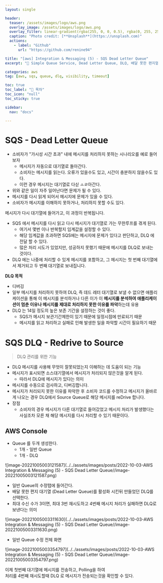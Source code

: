 ```yaml
---
layout: single

header:
  teaser: /assets/images/logo/aws.png
  overlay_image: /assets/images/logo/aws.png
  overlay_filter: linear-gradient(rgba(255, 0, 0, 0.5), rgba(0, 255, 255, 0.5))
  caption: "Photo credit: [**Unsplash**](https://unsplash.com)"
  actions:
    - label: "Github"
      url: "https://github.com/renine94"

title: "[aws] Integration & Messaging (5) - SQS Dead Letter Queue"
excerpt: "🚀 Simple Queue Service, Dead Letter Queue, DLQ, 배달 못한 편지열"

categories: aws
tag: [aws, sqs, queue, dlq, visibility, timeout]

toc: true
toc_label: "📕 목차"
toc_icon: "null"
toc_sticky: true

sidebar:
  nav: "docs"

---
```


# SQS - Dead Letter Queue

- 소비자가 "가시성 시간 초과" 내에 메시지를 처리하지 못하는 시나리오를 예로 들어보자
  - 메시지가 자동으로 대기열로 돌아간다.
  - 소비자는 메시지를 읽는다. 오류가 있을수도 있고, 시간이 충분하지 않을수도 있다.
  - 이런 경우 메시지는 대기열로 다싣 ㅗㄹ아간다.
- 위와 같은 일이 자주 일어난다면 문제가 될 수 있다.
- 메시지를 다시 읽게 되어서 메시지에 문제가 있을 수 있다.
- 소비자가 메시지를 이해하지 못하거나, 처리하지 못할 수도 있다.



메시지가 다시 대기열에 들어가고, 이 과정이 반복됩니다.

- SQS 에서 메시지를 다시 읽고 다시 메시지가 대기열로 가는 무한루프를 겪게 된다.
  - 여기서 몇번 이나 반복할지 임계값을 설정할 수 있다.
  - 해당 임계값을 초과하면 SQS에는 메시지에 문제가 있다고 판단하고, DLQ 에 전달 할 수 있다.
  - 많은 처리 시도가 있었지만, 성공하지 못했기 때문에 메시지를 DLQ로 보내는 것이다.
- DLQ 에는 나중에 처리할 수 있게 메시지를 포함하고, 그 메시지는 첫 번째 대기열에서 제거되고 두 번째 대기열로 보내집니다.



**DLQ 목적**

- 디버깅
- 일부 메시지를 처리하지 못하여 DLQ, 즉 데드 레터 대기열로 보낼 수 없으면 애플리케이션을 통해 이 메시지를 분석하거나 다른 이가 이 **메시지를 분석하여 애플리케이션이 멈춘 이유나 메시지를 제대로 처리하지 못한 이유를 파악**하는데 유용
- DLQ 는 14일 정도의 높은 보존 기간을 설정하는 것이 좋다.
  -  SQS가 메시지 보관기간제한이 있기 때문에 일정시점에 만료되기 때문
  - 메시지를 읽고 처리하고 실패로 인해 발생한 일을 파악할 시간이 필요하기 때문

# SQS DLQ - Redrive to Source

> DLQ 관리를 위한 기능

- DLQ 메시지를 사용해 무엇이 잘못되었는지 이해하는 데 도움이 되는 기능
- 메시지가 표시되면 소스대기열에서 메시지가 처리되지 않은것을 알게 된다.
  - 따라서 DLQ에 메시지가 있다는 의미
- 메시지를 수동으로 검사하고, 디버깅합니다.
- 메시지가 처리되지 못한 이유를 파악한 후 소비자 코드를 수정하고 메시지가 올바르게 나오는 경우 DLQ에서 Source Queue로 해당 메시지를 reDrive 합니다.
- 장점
  - 소비자의 경우 메시지가 다른 대기열로 들어갔었고 메시지 처리가 발생했다는 사실조차 모른 채 해당 메시지를 다시 처리할 수 있기 때문이다.



## AWS Console



- Queue 를 두개 생성한다.
  - 1개 - 일반 Queue
  - 1개 - DLQ

![image-20221005003121587](../../assets/images/posts/2022-10-03-AWS Integration & Messaging (5) - SQS Dead Letter Queue//image-20221005003121587.png)



- 일반 Queue의 수정탭에 들어간다.
- 배달 못한 편지 대기열 (Dead Letter Queue)를 활성화 시킨뒤 만들었던 DLQ를 선택한다.
- 최대 수신 수가 3이면, 최대 3번 재시도하고 4번째 메시지 처리가 실패하면 DLQ로 보낸다는 의미

![image-20221005003311630](../../assets/images/posts/2022-10-03-AWS Integration & Messaging (5) - SQS Dead Letter Queue//image-20221005003311630.png)



- 일반 Queue 수정 전체 화면

![image-20221005003354797](../../assets/images/posts/2022-10-03-AWS Integration & Messaging (5) - SQS Dead Letter Queue//image-20221005003354797.png)



이제 첫번째 대기열에 메시지를 전송하고, Polling을 하여 <br>처리를 4번째 재시도할때 DLQ 로 메시지가 전송되는것을 확인할 수 있다.